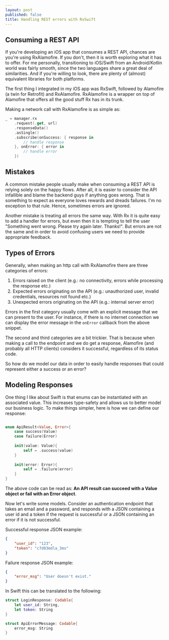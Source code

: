 ```yaml
---
layout: post
published: false
title: Handling REST errors with RxSwift
---
```


## Consuming a REST API 

If you're developing an iOS app that consumes a REST API, chances are you're using RxAlamofire. If you don't, then it is worth exploring what it has to offer. For me personally, transitioning to iOS/Swift from an Android/Kotlin world was fairly smooth, since the two languages share a great deal of similarities. And if you're willing to look, there are plenty of (almost) equivalent libraries for both platforms. 

The first thing I integrated in my iOS app was RxSwift, followed by Alamofire (a twin for Retrofit) and RxAlamofire. RxAlamofire is a wrapper on top of Alamofire that offers all the good stuff Rx has in its trunk.

Making a network call with RxAlamofire is as simple as:

```swift
_ = manager.rx
	.request(.get, url)
    .responseData()
    .asSingle()
    .subscribe(onSuccess: { response in
    	// handle response
    }, onError: { error in
    	// handle error
    })
```


## Mistakes

A common mistake people usually make when consuming a REST API is relying solely on the happy flows. After all, it is easier to consider the API infallible and blame the backend guys if anything goes wrong. That is something to expect as everyone loves rewards and dreads failures. I'm no exception to that rule. Hence, sometimes errors are ignored.

Another mistake is treating all errors the same way. With Rx it is quite easy to add a handler for errors, but even then it is tempting to tell the user "Something went wrong. Please try again later. Thanks!". But errors are not the same and in order to avoid confusing users we need to provide appropriate feedback.


## Types of Errors

Generally, when making an http call with RxAlamofire there are three categories of errors:

1. Errors raised on the client (e.g.: no connectivity, errors while processing the response etc.)
2. Expected errors originating on the API (e.g.: unauthorized user, invalid credentials, resources not found etc.)
3. Unexpected errors originating on the API (e.g.: internal server error)

Errors in the first category usually come with an explicit message that we can present to the user. For instance, if there is no internet connection we can display the error message in the `onError` callback from the above snippet.

The second and third categories are a bit trickier. That is because when making a call to the endpoint and we do get a response, Alamofire (and probably all HTTP clients) considers it successful, regardless of its status code. 

So how do we model our data in order to easily handle responses that could represent either a success or an error?

## Modeling Responses

One thing I like about Swift is that enums can be instantiated with an associated value. This increases type-safety and allows us to better model our business logic. To make things simpler, here is how we can define our response:

```swift

enum ApiResult<Value, Error>{
    case success(Value)
    case failure(Error)
    
    init(value: Value){
        self = .success(value)
    }
    
    init(error: Error){
        self = .failure(error)
    }
}
```

The above code can be read as: __An API result can succeed with a Value object or fail with an Error object__. 

Now let's write some models. Consider an authentication endpoint that takes an email and a password, and responds with a JSON containing a user id and a token if the request is successful or a JSON containing an error if it is not successful.

Successful response JSON example:
```json
{
	"user_id": "123",
	"token": "c7d83mdla_3ms"
}
```

Failure response JSON example:
```json
{
	"error_msg": "User doesn't exist."
}
```

In Swift this can be translated to the following:

```swift
struct LoginResponse: Codable{
	let user_id: String,
    let token: String
}

struct ApiErrorMessage: Codable{
	error_msg: String
}
```



